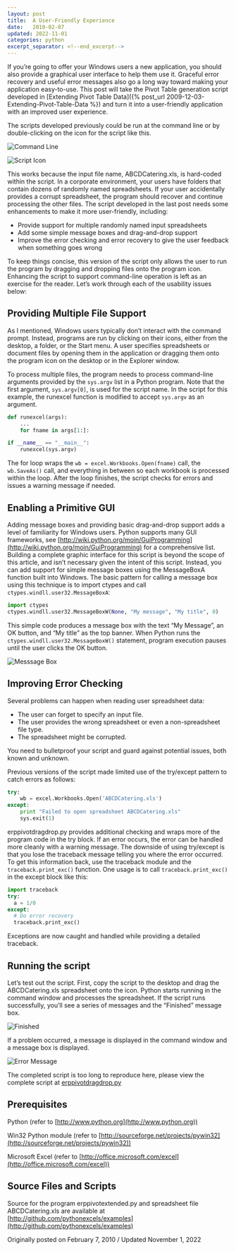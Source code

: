 ```yaml
---
layout: post
title:  A User-Friendly Experience
date:   2010-02-07
updated: 2022-11-01
categories: python
excerpt_separator: <!--end_excerpt-->
---
```


If you’re going to offer your Windows users a new application, you
should also provide a graphical user interface to help them use it.
Graceful error recovery and useful error messages also go a long way
toward making your application easy-to-use. This post will take the
Pivot Table generation script developed in [Extending Pivot Table
Data]({% post_url 2009-12-03-Extending-Pivot-Table-Data %}) and turn
it into a user-friendly application with an improved user experience.

<!--end_excerpt-->

The scripts developed previously could be run at the command line or
by double-clicking on the icon for the script like this.

![Command Line](/assets/images/20191003_command_line.png)

![Script Icon](/assets/images/20191003_desktop.png)

This works because the input file name, ABCDCatering.xls, is hard-coded
within the script. In a corporate environment, your users have
folders that contain dozens of randomly named spreadsheets. If your
user accidentally provides a corrupt spreadsheet, the program should
recover and continue processing the other files. The script developed
in the last post needs some enhancements to make it more user-friendly,
including:

* Provide support for multiple randomly named input spreadsheets
* Add some simple message boxes and drag-and-drop support
* Improve the error checking and error recovery to give the user feedback when something goes wrong

To keep things concise, this version of the script only allows the
user to run the program by dragging and dropping files onto the
program icon. Enhancing the script to support command-line
operation is left as an exercise for the reader. Let’s work through each
of the usability issues below:

## Providing Multiple File Support

As I mentioned, Windows users typically don’t interact with the
command prompt. Instead, programs are run by clicking on their icons,
either from the desktop, a folder, or the Start menu. A user specifies
spreadsheets or document files by opening them in the application or
dragging them onto the program icon on the desktop or in the Explorer
window.

To process multiple files, the program needs to process command-line
arguments provided by the `sys.argv` list in a Python program. Note
that the first argument, `sys.argv[0]`, is used for the script name.
In the script for this example, the runexcel function is modified to
accept `sys.argv` as an argument.

```python
def runexcel(args):
    ...
    for fname in args[1:]:

if __name__ == "__main__":
    runexcel(sys.argv)
```

The for loop wraps the ``wb = excel.Workbooks.Open(fname)`` call, the
``wb.SaveAs()`` call, and everything in between so each workbook is
processed within the loop. After the loop finishes, the script checks
for errors and issues a warning message if needed.

## Enabling a Primitive GUI

Adding message boxes and providing basic drag-and-drop support adds a
level of familiarity for Windows users. Python supports many GUI
frameworks, see
[http://wiki.python.org/moin/GuiProgramming](http://wiki.python.org/moin/GuiProgramming)
for a comprehensive list. Building a complete graphic interface for
this script is beyond the scope of this article, and isn’t
necessary given the intent of this script. Instead, you can add
support for simple message boxes using the MessageBoxA function built
into Windows. The basic pattern for calling a message box using this
technique is to import ctypes and call ``ctypes.windll.user32.MessageBoxA``:

```python
import ctypes
ctypes.windll.user32.MessageBoxW(None, "My message", "My title", 0)
```

This simple code produces a message box with the text “My Message”, an
OK button, and “My title” as the top banner. When Python runs the
``ctypes.windll.user32.MessageBoxW()`` statement, program execution
pauses until the user clicks the OK button.

![Messsage Box](/assets/images/20191003_message_box.png)

## Improving Error Checking

Several problems can happen when reading user spreadsheet data:

* The user can forget to specify an input file.
* The user provides the wrong spreadsheet or even a non-spreadsheet file type.
* The spreadsheet might be corrupted.

You need to bulletproof your script and guard against potential issues, both
known and unknown.

Previous versions of the script made limited use of the try/except pattern to
catch errors as follows:

```python
try:
    wb = excel.Workbooks.Open('ABCDCatering.xls')
except:
    print "Failed to open spreadsheet ABCDCatering.xls"
    sys.exit(1)
```

erppivotdragdrop.py provides additional checking and wraps more of the
program code in the try block. If an error occurs, the error can be handled more
cleanly with a warning message. The downside of using try/except is that you
lose the traceback message telling you where the error occurred. To get this
information back, use the traceback module and the
``traceback.print_exc()`` function. One usage is to call ``traceback.print_exc()`` in the
except block like this:

```python
import traceback
try:
  a = 1/0
except:
  # Do error recovery
  traceback.print_exc()
```

Exceptions are now caught and handled while providing a detailed
traceback.

## Running the script

Let’s test out the script. First, copy the script to the desktop and
drag the ABCDCatering.xls spreadsheet onto the icon. Python starts
running in the command window and processes the spreadsheet. If
the script runs successfully, you’ll see a series of messages and the
“Finished” message box.

![Finished](/assets/images/20191003_noerror.png)

If a problem occurred, a message is displayed in the command window and
a message box is displayed.

![Error Message](/assets/images/20191003_witherror.png)

The completed script is too long to reproduce here, please view the
complete script at [erppivotdragdrop.py](https://github.com/pythonexcels/examples/blob/master/erppivotdragdrop.py)

## Prerequisites

Python (refer to [http://www.python.org](http://www.python.org))

Win32 Python module (refer to [http://sourceforge.net/projects/pywin32](http://sourceforge.net/projects/pywin32))

Microsoft Excel (refer to [http://office.microsoft.com/excel](http://office.microsoft.com/excel))

## Source Files and Scripts

Source for the program erppivotextended.py and spreadsheet file ABCDCatering.xls
are available at [http://github.com/pythonexcels/examples](http://github.com/pythonexcels/examples)

Originally posted on February 7, 2010 / Updated November 1, 2022
